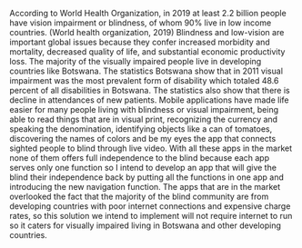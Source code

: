 According to World Health Organization, in 2019 at least 2.2 billion people have vision impairment or blindness, of whom 90% live in low income countries. (World health organization, 2019) Blindness and low-vision are important global issues because they confer increased morbidity and mortality, decreased quality of life, and substantial economic productivity loss. The majority of the visually impaired people live in developing countries like Botswana. The statistics Botswana show that in 2011 visual impairment was the most prevalent form of disability which totaled 48.6 percent of all disabilities in Botswana. The statistics also show that there is decline in attendances of new patients. Mobile applications have made life easier for many people living with blindness or visual impairment, being able to read things that are in visual print, recognizing the currency and speaking the denomination, identifying objects like a can of tomatoes, discovering the names of colors and be my eyes the app that connects sighted people to blind through live video. With all these apps in the market none of them offers full independence to the blind because each app serves only one function so I intend to develop an app that will give the blind their independence back by putting all the functions in one app and introducing the new navigation function. The apps that are in the market overlooked the fact that the majority of the blind community are from developing countries with poor internet connections and expensive charge rates, so this solution we intend to implement will not require internet to run so it caters for visually impaired living in Botswana and other developing countries.
